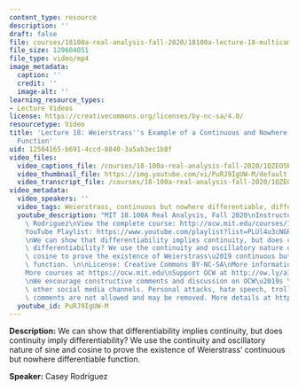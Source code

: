 ```yaml
---
content_type: resource
description: ''
draft: false
file: courses/18100a-real-analysis-fall-2020/18100a-lecture-18-multicam_360p_16_9.mp4
file_size: 129604051
file_type: video/mp4
image_metadata:
  caption: ''
  credit: ''
  image-alt: ''
learning_resource_types:
- Lecture Videos
license: https://creativecommons.org/licenses/by-nc-sa/4.0/
resourcetype: Video
title: 'Lecture 18: Weierstrass''s Example of a Continuous and Nowhere Differentiable
  Function'
uid: 12504165-b691-4ccd-8840-3a5ab3ec1b8f
video_files:
  video_captions_file: /courses/18-100a-real-analysis-fall-2020/1QZEO5PtMCq4uCozEmygto_ISF63mjfJo_transcript.webvtt
  video_thumbnail_file: https://img.youtube.com/vi/PuRJ9IgUW-M/default.jpg
  video_transcript_file: /courses/18-100a-real-analysis-fall-2020/1QZEO5PtMCq4uCozEmygto_ISF63mjfJo_transcript.pdf
video_metadata:
  video_speakers: ''
  video_tags: Weierstrass, continuous but nowhere differentiable, differentiability
  youtube_description: "MIT 18.100A Real Analysis, Fall 2020\nInstructor: Dr. Casey\
    \ Rodriguez\nView the complete course: http://ocw.mit.edu/courses/18-100a-real-analysis-fall-2020/\n\
    YouTube Playlist: https://www.youtube.com/playlist?list=PLUl4u3cNGP61O7HkcF7UImpM0cR_L2gSw\n\
    \nWe can show that differentiability implies continuity, but does continuity imply\
    \ differentiability? We use the continuity and oscillatory nature of sine and\
    \ cosine to prove the existence of Weierstrass\u2019 continuous but nowhere differentiable\
    \ function. \n\nLicense: Creative Commons BY-NC-SA\nMore information at https://ocw.mit.edu/terms\n\
    More courses at https://ocw.mit.edu\nSupport OCW at http://ow.ly/a1If50zVRlQ\n\
    \nWe encourage constructive comments and discussion on OCW\u2019s YouTube and\
    \ other social media channels. Personal attacks, hate speech, trolling, and inappropriate\
    \ comments are not allowed and may be removed. More details at https://ocw.mit.edu/comments."
  youtube_id: PuRJ9IgUW-M
---
```

**Description:** We can show that differentiability implies continuity, but does continuity imply differentiability? We use the continuity and oscillatory nature of sine and cosine to prove the existence of Weierstrass’ continuous but nowhere differentiable function.

**Speaker:** Casey Rodriguez